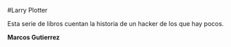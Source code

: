 #Larry Plotter

Esta serie de libros cuentan la historia de un hacker de los que hay pocos.

**Marcos Gutierrez**